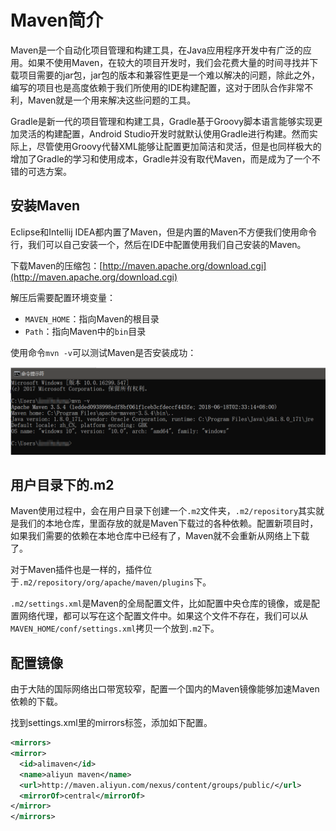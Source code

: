 # Maven简介

Maven是一个自动化项目管理和构建工具，在Java应用程序开发中有广泛的应用。如果不使用Maven，在较大的项目开发时，我们会花费大量的时间寻找并下载项目需要的jar包，jar包的版本和兼容性更是一个难以解决的问题，除此之外，编写的项目也是高度依赖于我们所使用的IDE构建配置，这对于团队合作非常不利，Maven就是一个用来解决这些问题的工具。

Gradle是新一代的项目管理和构建工具，Gradle基于Groovy脚本语言能够实现更加灵活的构建配置，Android Studio开发时就默认使用Gradle进行构建。然而实际上，尽管使用Groovy代替XML能够让配置更加简洁和灵活，但是也同样极大的增加了Gradle的学习和使用成本，Gradle并没有取代Maven，而是成为了一个不错的可选方案。

## 安装Maven

Eclipse和Intellij IDEA都内置了Maven，但是内置的Maven不方便我们使用命令行，我们可以自己安装一个，然后在IDE中配置使用我们自己安装的Maven。

下载Maven的压缩包：[http://maven.apache.org/download.cgi](http://maven.apache.org/download.cgi)

解压后需要配置环境变量：

* `MAVEN_HOME`：指向Maven的根目录
* `Path`：指向Maven中的`bin`目录

使用命令`mvn -v`可以测试Maven是否安装成功：

![](res/1.png)

## 用户目录下的.m2

Maven使用过程中，会在用户目录下创建一个`.m2`文件夹，`.m2/repository`其实就是我们的本地仓库，里面存放的就是Maven下载过的各种依赖。配置新项目时，如果我们需要的依赖在本地仓库中已经有了，Maven就不会重新从网络上下载了。

对于Maven插件也是一样的，插件位于`.m2/repository/org/apache/maven/plugins`下。

`.m2/settings.xml`是Maven的全局配置文件，比如配置中央仓库的镜像，或是配置网络代理，都可以写在这个配置文件中。如果这个文件不存在，我们可以从`MAVEN_HOME/conf/settings.xml`拷贝一个放到`.m2`下。

## 配置镜像

由于大陆的国际网络出口带宽较窄，配置一个国内的Maven镜像能够加速Maven依赖的下载。

找到settings.xml里的mirrors标签，添加如下配置。

```xml
<mirrors>
<mirror>
  <id>alimaven</id>
  <name>aliyun maven</name>
  <url>http://maven.aliyun.com/nexus/content/groups/public/</url>
  <mirrorOf>central</mirrorOf>        
</mirror>
</mirrors>
```
